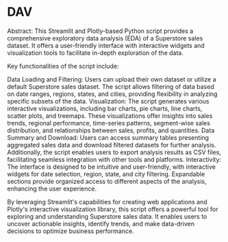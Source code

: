 # DAV


Abstract:
This Streamlit and Plotly-based Python script provides a comprehensive exploratory data analysis (EDA) of a Superstore sales dataset. It offers a user-friendly interface with interactive widgets and visualization tools to facilitate in-depth exploration of the data.

Key functionalities of the script include:

Data Loading and Filtering: Users can upload their own dataset or utilize a default Superstore sales dataset. The script allows filtering of data based on date ranges, regions, states, and cities, providing flexibility in analyzing specific subsets of the data.
Visualization: The script generates various interactive visualizations, including bar charts, pie charts, line charts, scatter plots, and treemaps. These visualizations offer insights into sales trends, regional performance, time-series patterns, segment-wise sales distribution, and relationships between sales, profits, and quantities.
Data Summary and Download: Users can access summary tables presenting aggregated sales data and download filtered datasets for further analysis. Additionally, the script enables users to export analysis results as CSV files, facilitating seamless integration with other tools and platforms.
Interactivity: The interface is designed to be intuitive and user-friendly, with interactive widgets for date selection, region, state, and city filtering. Expandable sections provide organized access to different aspects of the analysis, enhancing the user experience.

By leveraging Streamlit's capabilities for creating web applications and Plotly's interactive visualization library, this script offers a powerful tool for exploring and understanding Superstore sales data. It enables users to uncover actionable insights, identify trends, and make data-driven decisions to optimize business performance.
